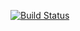 [![Build Status](https://dev.azure.com/marqusoft/testmqsoft/_apis/build/status%2Flmarquez2020.RateLimiter?branchName=master)](https://dev.azure.com/marqusoft/testmqsoft/_build/latest?definitionId=6&branchName=master)
